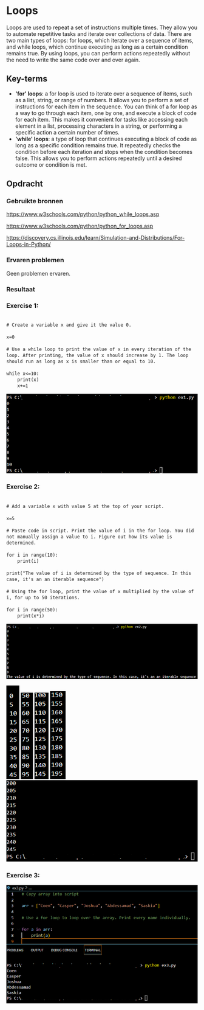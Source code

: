 # Loops

Loops are used to repeat a set of instructions multiple times. They allow you to automate repetitive tasks and iterate over collections of data. There are two main types of loops: for loops, which iterate over a sequence of items, and while loops, which continue executing as long as a certain condition remains true. By using loops, you can perform actions repeatedly without the need to write the same code over and over again.

## Key-terms

- **'for' loops**: a for loop is used to iterate over a sequence of items, such as a list, string, or range of numbers. It allows you to perform a set of instructions for each item in the sequence. You can think of a for loop as a way to go through each item, one by one, and execute a block of code for each item. This makes it convenient for tasks like accessing each element in a list, processing characters in a string, or performing a specific action a certain number of times.
- **'while' loops**: a type of loop that continues executing a block of code as long as a specific condition remains true. It repeatedly checks the condition before each iteration and stops when the condition becomes false. This allows you to perform actions repeatedly until a desired outcome or condition is met.

## Opdracht
### Gebruikte bronnen

https://www.w3schools.com/python/python_while_loops.asp

https://www.w3schools.com/python/python_for_loops.asp

https://discovery.cs.illinois.edu/learn/Simulation-and-Distributions/For-Loops-in-Python/

### Ervaren problemen

Geen problemen ervaren.

### Resultaat

### Exercise 1:

```

# Create a variable x and give it the value 0.

x=0

# Use a while loop to print the value of x in every iteration of the loop. After printing, the value of x should increase by 1. The loop should run as long as x is smaller than or equal to 10.

while x<=10:
    print(x)
    x+=1

```

![prg04ex1](https://github.com/techgrounds/techgrounds-EligioPessoa/blob/main/00_includes/prg04ex1.png)

### Exercise 2:

```

# Add a variable x with value 5 at the top of your script.

x=5

# Paste code in script. Print the value of i in the for loop. You did not manually assign a value to i. Figure out how its value is determined.

for i in range(10):
	print(i)

print("The value of i is determined by the type of sequence. In this case, it's an an iterable sequence")

# Using the for loop, print the value of x multiplied by the value of i, for up to 50 iterations.

for i in range(50):
	print(x*i)

```

![prg04ex2a](https://github.com/techgrounds/techgrounds-EligioPessoa/blob/main/00_includes/prg04ex2a.png)

![prg04ex2b1](https://github.com/techgrounds/techgrounds-EligioPessoa/blob/main/00_includes/prg04ex2b1.png) ![prg04ex2b2](https://github.com/techgrounds/techgrounds-EligioPessoa/blob/main/00_includes/prg04ex2b2.png) ![prg04ex2b3](https://github.com/techgrounds/techgrounds-EligioPessoa/blob/main/00_includes/prg04ex2b3.png) ![prg04ex2b4](https://github.com/techgrounds/techgrounds-EligioPessoa/blob/main/00_includes/prg04ex2b4.png) ![prg04ex2b5](https://github.com/techgrounds/techgrounds-EligioPessoa/blob/main/00_includes/prg04ex2b5.png)


### Exercise 3:

![prg04ex3](https://github.com/techgrounds/techgrounds-EligioPessoa/blob/main/00_includes/prg04ex3.png)
